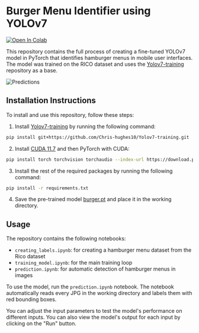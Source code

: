 # Burger Menu Identifier using YOLOv7

[![Open In Colab](https://colab.research.google.com/assets/colab-badge.svg)](https://colab.research.google.com/drive/1cdQV11JES0zJHGQ2ERi-8HyeYXbsgsqx?usp=sharing)

This repository contains the full process of creating a fine-tuned YOLOv7 model in PyTorch that identifies hamburger menus in mobile user interfaces. The model was trained on the RICO dataset and uses the [Yolov7-training](https://github.com/Chris-hughes10/Yolov7-training.git) repository as a base.

![Predictions](https://github.com/skittree/burger_menu_id/blob/master/figures/output.png)

## Installation Instructions

To install and use this repository, follow these steps:

1. Install [Yolov7-training](https://github.com/Chris-hughes10/Yolov7-training.git) by running the following command:

```bash
pip install git+https://github.com/Chris-hughes10/Yolov7-training.git
```

2. Install [CUDA 11.7](https://developer.nvidia.com/cuda-11-7-0-download-archive) and then PyTorch with CUDA:

```bash
pip install torch torchvision torchaudio --index-url https://download.pytorch.org/whl/cu117
```

3. Install the rest of the required packages by running the following command:

```bash
pip install -r requirements.txt
```

4. Save the pre-trained model [burger.pt](https://drive.google.com/file/d/1H33oeDgvestog0yPBioJUhdOvfrNnfuK/view?usp=sharing) and place it in the working directory.

## Usage

The repository contains the following notebooks:

- `creating_labels.ipynb`: for creating a hamburger menu dataset from the Rico dataset
- `training_model.ipynb`: for the main training loop
- `prediction.ipynb`: for automatic detection of hamburger menus in images

To use the model, run the `prediction.ipynb` notebook. The notebook automatically reads every JPG in the working directory and labels them with red bounding boxes.

You can adjust the input parameters to test the model's performance on different inputs. You can also view the model's output for each input by clicking on the "Run" button.
